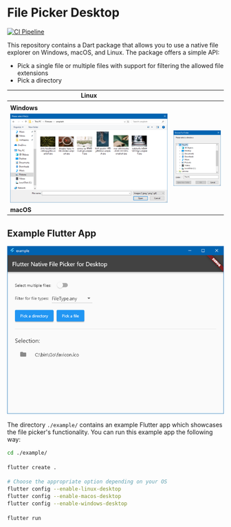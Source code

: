 # File Picker Desktop

[![CI Pipeline](https://github.com/philenius/flutter_file_picker_desktop/actions/workflows/main.yml/badge.svg)](https://github.com/philenius/flutter_file_picker_desktop/actions/workflows/main.yml)

This repository contains a Dart package that allows you to use a native file explorer on Windows, macOS, and Linux. The package offers a simple API:

* Pick a single file or multiple files with support for filtering the allowed file extensions
* Pick a directory


| Linux                                                        |                                                              |
| ------------------------------------------------------------ | ------------------------------------------------------------ |
|                                                              |                                                              |
| **Windows**                                                  |                                                              |
| ![Windows File Picker](screenshots/screenshotWindowsPickFiles.png) | ![Windows File Picker](screenshots/screenshotWindowsPickDirectory.png) |
| **macOS**                                                    |                                                              |


## Example Flutter App

![Demo Flutter App](screenshots/screenshotDemoApp.png)

The directory `./example/` contains an example Flutter app which showcases the file picker's functionality. You can run this example app the following way:

```bash
cd ./example/

flutter create .

# Choose the appropriate option depending on your OS
flutter config --enable-linux-desktop
flutter config --enable-macos-desktop
flutter config --enable-windows-desktop

flutter run
```